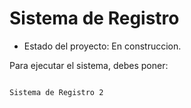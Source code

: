 <h1>Sistema de Registro</h1>

- Estado del proyecto: En construccion. 

Para ejecutar el sistema, debes poner: 

```npm install react

Sistema de Registro 2
